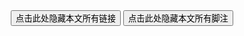 <script>
function toggleVisibility() {
  const links = document.querySelectorAll('a');
  const buttons = document.querySelectorAll('.xyx-toggle');
  links.forEach(link => {
    if (!link.classList.contains('md-nav__link') &&
        !link.classList.contains('md-tabs__link') &&
        !link.classList.contains('md-source') &&
        !link.classList.contains('md-header__button') &&
        !link.closest('.md-nav__link') &&
        !link.closest('.md-tabs__link') &&
        !link.closest('.md-source') &&
        !link.closest('.footnote-backref') &&
        !link.closest('.footnote-ref') &&
        !link.closest('.md-header__button')) {
      if (link.style.display === 'none') {
        link.style.display = 'inline';
        for (const button of buttons) {
            button.innerHTML = '点击此处隐藏本文所有链接';
        }
      } else {
        link.style.display = 'none';
        for (const button of buttons) {
            button.innerHTML = '点击此处显示本文所有链接';
        }
      }
    }
  });
}

function toggleVisibilityFoot() {
  const links = document.querySelectorAll('a');
  const buttons = document.querySelectorAll('.xyx-toggle2');
  links.forEach(link => {
    if (link.closest('.footnote-backref') ||
        link.closest('.footnote-ref')) {
      if (link.style.display === 'none') {
        link.style.display = 'inline';
        for (const button of buttons) {
            button.innerHTML = '点击此处隐藏本文所有脚注';
        }
      } else {
        link.style.display = 'none';
        for (const button of buttons) {
            button.innerHTML = '点击此处显示本文所有脚注';
        }
      }
    }
  });

  const footnotes = document.querySelectorAll('.footnote');
  for (const footnote of footnotes) {
    if (footnote.style.display === 'none') {
      footnote.style.removeProperty('display');
    } else {
      footnote.style.display = 'none';
    }
  }
}
</script>

<center>
<button onclick="toggleVisibility()" class="box box-yellow xyx-toggle">点击此处隐藏本文所有链接</button>
<button onclick="toggleVisibilityFoot()" class="box box-green xyx-toggle2">点击此处隐藏本文所有脚注</button>
</center>
